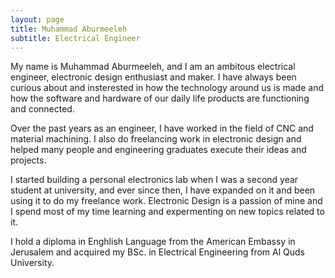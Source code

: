```yaml
---
layout: page
title: Muhammad Aburmeeleh
subtitle: Electrical Engineer
---
```

My name is Muhammad Aburmeeleh, and I am an ambitous electrical engineer, electronic design enthusiast and maker. I have always been curious about and insterested in how the technology around us is made and how the software and hardware of our daily life products are functioning and connected.

Over the past years as an engineer, I have worked in the field of CNC and material machining. I also do freelancing work in electronic design and helped many people and engineering graduates execute their ideas and projects.

I started building a personal electronics lab when I was a second year student at university, and ever since then, I have expanded on it and been using it to do my freelance work. Electronic Design is a passion of mine and I spend most of my time learning and expermenting on new topics related to it.

I hold a diploma in Enghlish Language from the American Embassy in Jerusalem and acquired my BSc. in Electrical Engineering from Al Quds University.
